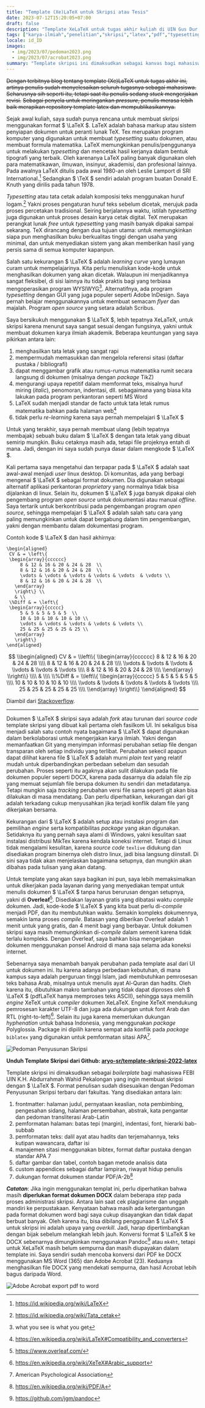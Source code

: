 ```yaml
---
title: "Template (Xe)LaTeX untuk Skripsi atau Tesis"
date: 2023-07-12T15:20:05+07:00
draft: false
description: "Template XeLaTeX untuk tugas akhir kuliah di UIN Gus Dur Pekalongan"
tags: ["karya-ilmiah","penelitian","skripsi","latex","pdf","typesetting"]
locale: id_ID
images:
  - img/2023/07/pedoman2023.png
  - img/2023/07/acrobat2023.png
summary: "Template skripsi ini dimaksudkan sebagai kanvas bagi mahasiswa FEBI UIN K.H. Abdurrahmah Wahid Pekalongan yang ingin membuat skripsi dengan LaTeX. Format penulisan sudah disesuaikan dengan Pedoman Penyusunan Skripsi terbaru dari fakultas."
---
```


~~Dengan terbitnya blog tentang template (Xe)LaTeX untuk tugas akhir ini,
artinya penulis sudah menyelesaikan seluruh tugasnya sebagai mahasiswa.~~
~~Seharusnya *sih* seperti itu, tetapi saat itu penulis sedang *stuck* mengerjakan revisi.~~
~~Sebagai penyela untuk meringankan *pressure*, penulis merasa lebih baik merapikan 
repository template latex dan mempublikasikannya.~~

Sejak awal kuliah, saya sudah punya rencana untuk membuat skripsi menggunakan format $ \LaTeX $.
LaTeX adalah bahasa markup atau sistem penyiapan dokumen untuk peranti lunak TeX. 
Tex merupakan program komputer yang digunakan untuk membuat *typesetting* suatu dokumen, atau membuat formula matematika. 
LaTeX memungkinkan penulis/penggunanya untuk melakukan *typesetting* dan mencetak hasil kerjanya dalam bentuk tipografi yang terbaik. 
Oleh karenanya LaTeX paling banyak digunakan oleh para matematikawan, ilmuwan, insinyur, akademisi, dan profesional lainnya.
Pada awalnya LaTeX ditulis pada awal 1980-an oleh Leslie Lamport di SRI International.[^1] 
Sedangkan $ \TeX $ sendiri adalah program buatan Donald E. Knuth yang dirilis pada tahun 1978.

*Typesetting* atau tata cetak adalah komposisi teks menggunakan huruf logam.[^2]
Yakni proses pengaturan huruf teks sebelum dicetak, merujuk pada proses percetakan tradisional.
Seiring berjalannya waktu, istilah *typesetting* juga digunakan untuk proses desain karya cetak digital.
TeX merupakan perangkat lunak *free* untuk *typesetting* yang masih banyak dipakai sampai sekarang.
TeX dirancang dengan dua tujuan utama: untuk memungkinkan siapa pun menghasilkan buku berkualitas tinggi dengan usaha yang minimal, 
dan untuk menyediakan sistem yang akan memberikan hasil yang persis sama di semua komputer kapanpun.

Salah satu kekurangan $ \LaTeX $ adalah *learning curve* yang lumayan curam untuk mempelajarinya.
Kita perlu menuliskan kode-kode untuk menghasilkan dokumen yang akan dicetak.
Walaupun ini menjadikannya sangat fleksibel, di sisi lainnya itu tidak praktis bagi yang terbiasa mengoperasikan program WYSIWYG[^3].
Alternatifnya, ada program *typesetting* dengan GUI yang juga populer seperti Adobe InDesign.
Saya pernah belajar menggunakannya untuk membuat semacam *flyer* dan majalah.
Program *open source* yang setara adalah Scribus.

Saya bersikukuh menggunakan $ \LaTeX $, lebih tepatnya XeLaTeX, untuk skripsi karena menurut saya sangat sesuai dengan fungsinya,
yakni untuk membuat dokumen karya ilmiah akademik. Beberapa keuntungan yang saya pikirkan antara lain:

1. menghasilkan tata letak yang sangat rapi
2. mempermudah memasukkan dan mengelola referensi sitasi (daftar pustaka / bibliografi)
3. dapat menggambar grafik atau rumus-rumus matematika rumit secara langsung di dokumen (misalnya dengan *package* TikZ)
4. mengurangi upaya repetitif dalam memformat teks, misalnya huruf miring (*italic*), penomoran, indentasi, dll. sebagaimana yang biasa kita lakukan pada program perkantoran seperti MS Word
5. LaTeX sudah menjadi standar de facto untuk tata letak rumus matematika bahkan pada halaman web[^4]
6. tidak perlu *re-learning* karena saya pernah mempelajari $ \LaTeX $

Untuk yang terakhir, saya pernah membuat ulang (lebih tepatnya membajak) sebuah buku dalam $ \LaTeX $ dengan tata letak yang dibuat semirip mungkin.
Buku cetaknya masih ada, tetapi file projeknya entah di mana.
Jadi, dengan ini saya sudah punya dasar dalam mengkode $ \LaTeX $.

Kali pertama saya mengetahui dan terpapar pada $ \LaTeX $ adalah saat awal-awal menjadi *user* linux desktop.
Di komunitas, ada yang berbagi mengenai $ \LaTeX $ sebagai format dokumen.
Dia digunakan sebagai alternatif aplikasi perkantoran *proprietary* yang normalnya tidak bisa dijalankan di linux.
Selain itu, dokumen $ \LaTeX $ juga banyak dipakai oleh pengembang program *open source* untuk dokumentasi atau manual *offline*.
Saya tertarik untuk berkontribusi pada pengembangan program *open source*, sehingga mempelajari $ \LaTeX $ adalah salah satu cara 
yang paling memungkinkan untuk dapat bergabung dalam tim pengembangan, yakni dengan membantu dalam dokumentasi program.

Contoh kode $ \LaTeX $ dan hasil akhirnya:

```
\begin{aligned} 
 CV & = \left\{
 \begin{array}{cccccc}
     8 & 12 & 16 & 20 & 24 & 28  \\
     8 & 12 & 16 & 20 & 24 & 28  \\
     \vdots & \vdots & \vdots & \vdots & \vdots  & \vdots \\
     8 & 12 & 16 & 20 & 24 & 28  \\
   \end{array}
   \right\} \\
   & \\
 \%Diff & = \left\{
 \begin{array}{ccccc}
     5 & 5 & 5 & 5 & 5  \\
     10 & 10 & 10 & 10 & 10 \\
     \vdots & \vdots & \vdots & \vdots & \vdots \\
     25 & 25 & 25 & 25 & 25 \\
   \end{array}
   \right\}
\end{aligned} 
```

$$
\\begin{aligned} 
 CV & = \\left\\{
 \\begin{array}{cccccc}
     8 & 12 & 16 & 20 & 24 & 28  \\\\
     8 & 12 & 16 & 20 & 24 & 28  \\\\
     \\vdots & \\vdots & \\vdots & \\vdots & \\vdots  & \\vdots \\\\
     8 & 12 & 16 & 20 & 24 & 28  \\\\
   \\end{array}
   \\right\\} \\\\
   & \\\\
 \\%Diff & = \\left\\{
 \\begin{array}{ccccc}
     5 & 5 & 5 & 5 & 5  \\\\
     10 & 10 & 10 & 10 & 10 \\\\
     \\vdots & \\vdots & \\vdots & \\vdots & \\vdots \\\\
     25 & 25 & 25 & 25 & 25 \\\\
   \\end{array}
   \\right\\}
\\end{aligned}
$$

Diambil dari [Stackoverflow](https://stackoverflow.com/questions/57651944/how-to-write-formula-in-md-file-for-hugo-website "How to write formula in .md file for hugo website").

---

Dokumen $ \LaTeX $ skripsi saya adalah *fork* atau turunan dari *source code* template skripsi yang dibuat kali pertama oleh fasilkom UI.
Ini sekaligus bisa menjadi salah satu contoh nyata bagaimana $ \LaTeX $ dapat digunakan dalam berkolaborasi untuk mengerjakan karya ilmiah.
Yakni dengan memanfaatkan Git yang menyimpan informasi perubahan setiap file dengan transparan oleh setiap individu yang terlibat.
Perubahan sekecil apapun dapat dilihat karena file $ \LaTeX $ adalah murni *plain text* yang relatif mudah untuk diperbandingkan perbedaan sebelum dan sesudah perubahan.
Proses seperti itu agaknya akan sulit dilakukan pada file dokumen populer seperti DOCX, karena pada dasarnya dia adalah file zip yang memuat sejumlah file berupa dokumen itu sendiri dan metadatanya.
Tetapi mungkin saja *tracking* perubahan versi file sama seperti git akan bisa dilakukan di masa mendatang.
Dan perlu diperhatikan, kekurangan dari git adalah terkadang cukup menyusahkan jika terjadi konflik dalam file yang dikerjakan bersama.

Kekurangan dari $ \LaTeX $ adalah setup atau instalasi program dan pemilihan *engine* serta kompatibilitas *package* yang akan digunakan.
Setidaknya itu yang pernah saya alami di Windows, yakni kesulitan saat instalasi distribusi MikTex karena kendala koneksi internet.
Tetapi di Linux tidak mengalami kesulitan, karena *source code* `texlive` didukung dan disediakan program binernya oleh distro linux, jadi bisa langsung diinstall.
Di sini saya tidak akan menjelaskan bagaimana setupnya, dan mungkin akan dibahas pada tulisan yang akan datang.

Untuk template yang akan saya bagikan ini pun, saya lebih memaksimalkan untuk dikerjakan pada layanan daring yang 
menyediakan tempat untuk menulis dokumen $ \LaTeX $ tanpa harus berurusan dengan setupnya, yakni di **Overleaf**[^5].
Disediakan layanan gratis yang dibatasi waktu *compile* dokumen.
Jadi, kode-kode $ \LaTeX $ yang kita buat perlu di-*compile* menjadi PDF, dan itu membutuhkan waktu.
Semakin kompleks dokumennya, semakin lama proses *compile*.
Batasan yang diberikan Overleaf adalah 1 menit untuk yang gratis, dan 4 menit bagi yang berbayar.
Untuk dokumen skripsi saya masih memungkinkan di-*compile* dalam semenit karena tidak terlalu kompleks.
Dengan Overleaf, saya bahkan bisa mengerjakan dokumen menggunakan ponsel Android di mana saja selama ada koneksi internet.

Sebenarnya saya menambah banyak perubahan pada template asal dari UI untuk dokumen ini.
Itu karena adanya perbedaan kebutuhan, di mana kampus saya adalah perguruan tinggi Islam, 
jadi membutuhkan pemrosesan teks bahasa Arab, misalnya untuk menulis ayat Al-Quran dan hadits.
Oleh karena itu, dibutuhkan makro tambahan yang tidak dapat diproses oleh $ \LaTeX $ (pdfLaTeX hanya memproses teks ASCII),
sehingga saya memilih *engine* XeTeX untuk *compiler* dokumen XeLaTeX.
Engine XeTeX mendukung pemrosesan karakter UTF-8 dan juga ada dukungan untuk font Arab dan RTL (right-to-left)[^6].
Selain itu juga karena memerlukan dukungan *hyphenation* untuk bahasa Indonesia, yang menggunakan *package* Polyglossia.
Package ini dipilih karena sempat ada konflik pada *package* `biblatex` yang digunakan untuk pemformatan sitasi APA[^7].

![Pedoman Penyusunan Skripsi](/blog/img/2023/07/pedoman2023.png "Pedoman Penyusunan Skripsi FEBI 2023")

**Unduh Template Skripsi dari Github: [aryo-sr/template-skripsi-2022-latex](https://github.com/aryo-sr/template-skripsi-2022-latex)**

Template skripsi ini dimaksudkan sebagai *boilerplate* bagi mahasiswa FEBI UIN K.H. Abdurrahmah Wahid Pekalongan 
yang ingin membuat skripsi dengan $ \LaTeX $.
Format penulisan sudah disesuaikan dengan Pedoman Penyusunan Skripsi terbaru dari fakultas.
Yang disediakan antara lain:

1. frontmatter: halaman judul, pernyataan keaslian, nota pembimbing, pengesahan sidang, halaman persembahan, abstrak, kata pengantar dan pedoman transliterasi Arab-Latin
2. pemformatan halaman: batas tepi (margin), indentasi, font, hierarki bab-subbab
3. pemformatan teks: dalil ayat atau hadits dan terjemahannya, teks kutipan wawancara, daftar isi
4. manajemen sitasi menggunakan bibtex, format daftar pustaka dengan standar APA 7
5. daftar gambar dan tabel, contoh bagan metode analisis data
6. custom appendices sebagai daftar lampiran, riwayat hidup penulis
7. dukungan format dokumen standar PDF/A-2b[^8]

_**Catatan**_: Jika ingin menggunakan templat ini, perlu diperhatikan bahwa masih **diperlukan format dokumen DOCX** dalam beberapa *step*
pada proses administrasi skripsi.
Antara lain saat cek plagiarisme dan unggah mandiri ke perpustakaan.
Kenyataan bahwa masih ada ketergantungan pada format dokumen word bagi saya cukup disayangkan dan tidak dapat berbuat banyak.
Oleh karena itu, bisa dibilang penggunaan $ \LaTeX $ untuk skripsi ini adalah upaya yang *overkill*.
Jadi, harap dipertimbangkan dengan bijak sebelum melangkah lebih jauh.
Konversi format $ \LaTeX $ ke DOCX sebenarnya dimungkinkan menggunakan Pandoc[^9] atau `mk4ht`, tetapi untuk XeLaTeX masih belum sempurna dan masih diupayakan dalam template ini.
Saya sendiri sudah mencoba konversi dari PDF ke DOCX menggunakan MS Word (365) dan Adobe Acrobat (23).
Keduanya menghasilkan file DOCX yang mendekati sempurna, dan hasil Acrobat lebih bagus daripada Word.

![Adobe Acrobat export pdf to word](/blog/img/2023/07/acrobat2023.png "Adobe acrobat convert pdf to docx")

[^1]: https://id.wikipedia.org/wiki/LaTeX
[^2]: https://id.wikipedia.org/wiki/Tata_cetak
[^3]: what you see is what you get
[^4]: https://en.wikipedia.org/wiki/LaTeX#Compatibility_and_converters
[^5]: https://www.overleaf.com/
[^6]: https://en.wikipedia.org/wiki/XeTeX#Arabic_support
[^7]: American Psychological Association
[^8]: https://en.wikipedia.org/wiki/PDF/A
[^9]: https://github.com/jgm/pandoc